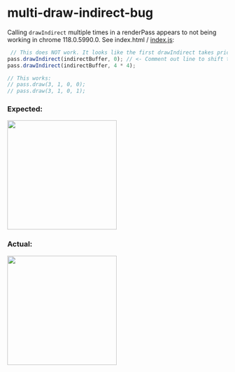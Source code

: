 # multi-draw-indirect-bug
Calling `drawIndirect` multiple times in a renderPass appears to not being working in chrome 118.0.5990.0. See index.html / [index.js]([url](https://github.com/mmgeorge/multi-draw-indirect-bug/blob/master/index.js#L133-L138)https://github.com/mmgeorge/multi-draw-indirect-bug/blob/master/index.js#L133-L138): 

```js
 // This does NOT work. It looks like the first drawIndirect takes priority
pass.drawIndirect(indirectBuffer, 0); // <- Comment out line to shift triangle
pass.drawIndirect(indirectBuffer, 4 * 4);

// This works: 
// pass.draw(3, 1, 0, 0);
// pass.draw(3, 1, 0, 1);
```
### Expected: 

<img src="https://github.com/mmgeorge/multi-draw-indirect-bug/assets/16738762/56da9887-8e20-4a01-a041-3a20c9cfcfa4" width=250>

### Actual: 

<img src="https://github.com/mmgeorge/multi-draw-indirect-bug/assets/16738762/eadc790a-f00a-4a18-9a53-74df8d42b896" width=250>

